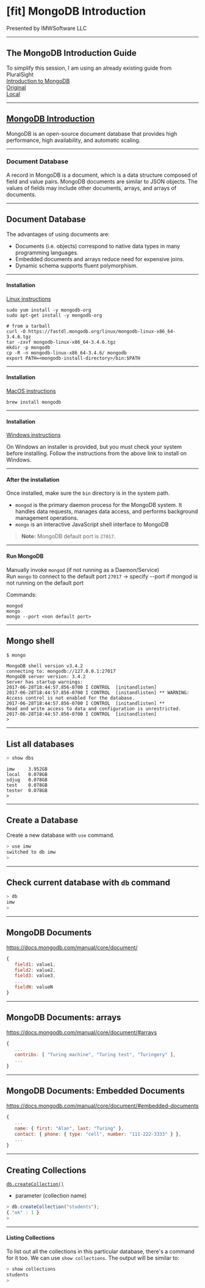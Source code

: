 # [fit] MongoDB Introduction
Presented by IMWSoftware LLC

---
## The MongoDB Introduction Guide

To simplify this session, I am using an already existing guide from PluralSight  
[Introduction to MongoDB](https://github.com/pluralsight/guides/blob/master/published/sql/introduction-to-mongodb/article.md)  
[Original](https://www.pluralsight.com/guides/sql/introduction-to-mongodb)  
[Local](IntroToMongoDB.md)  

---

## [MongoDB Introduction](https://docs.mongodb.com/manual/introduction/)
MongoDB is an open-source document database that provides high performance, high availability, and automatic scaling.

---

### Document Database
A record in MongoDB is a document, which is a data structure composed of field and value pairs. MongoDB documents are similar to JSON objects. The values of fields may include other documents, arrays, and arrays of documents.  

---
## Document Database

The advantages of using documents are:  

* Documents (i.e. objects) correspond to native data types in many programming languages.
* Embedded documents and arrays reduce need for expensive joins.
* Dynamic schema supports fluent polymorphism.


---
#### Installation

[Linux instructions](https://docs.mongodb.com/manual/administration/install-on-linux/)

```
sudo yum install -y mongodb-org
sudo apt-get install -y mongodb-org

# from a tarball
curl -O https://fastdl.mongodb.org/linux/mongodb-linux-x86_64-3.4.6.tgz
tar -zxvf mongodb-linux-x86_64-3.4.6.tgz
mkdir -p mongodb
cp -R -n mongodb-linux-x86_64-3.4.6/ mongodb
export PATH=<mongodb-install-directory>/bin:$PATH
```

---

#### Installation

[MacOS instructions](https://docs.mongodb.com/manual/tutorial/install-mongodb-on-os-x/)
```
brew install mongodb
```

---
#### Installation

[Windows instructions](https://docs.mongodb.com/manual/tutorial/install-mongodb-on-windows/)

On Windows an installer is provided, but you must check your system before installing. Follow the instructions from the above link to install on Windows.

---

#### After the installation
Once installed, make sure the `bin` directory is in the system path.  

* `mongod` is the primary daemon process for the MongoDB system. It handles data requests, manages data access, and performs
background management operations.
* `mongo` is an interactive JavaScript shell interface to MongoDB

> **Note:** MongoDB default port is `27017`.

---

#### Run MongoDB

Manually invoke `mongod` (if not running as a Daemon/Service)  
Run `mongo` to connect to the default port `27017` -> specify --port if mongod is not running on the default port

Commands:
```
mongod
mongo
mongo --port <non default port>
```

---

## Mongo shell

```bash
$ mongo
```
```
MongoDB shell version v3.4.2
connecting to: mongodb://127.0.0.1:27017
MongoDB server version: 3.4.2
Server has startup warnings:
2017-06-28T18:44:57.856-0700 I CONTROL  [initandlisten]
2017-06-28T18:44:57.856-0700 I CONTROL  [initandlisten] ** WARNING: Access control is not enabled for the database.
2017-06-28T18:44:57.856-0700 I CONTROL  [initandlisten] **          Read and write access to data and configuration is unrestricted.
2017-06-28T18:44:57.856-0700 I CONTROL  [initandlisten]
>
```

---
## List all databases


```bash
> show dbs
```
```
imw     3.952GB
local   0.078GB
sdjug   0.078GB
test    0.078GB
tester  0.078GB
>
```

---
## Create a Database

Create a new database with `use` command.

```bash
> use imw
switched to db imw
>
```
---

## Check current database with `db` command

```bash
> db
imw
>
```

---

## MongoDB Documents

<https://docs.mongodb.com/manual/core/document/>

```javascript
{
   field1: value1,
   field2: value2,
   field3: value3,
   ...
   fieldN: valueN
}
```

---

## MongoDB Documents: arrays

<https://docs.mongodb.com/manual/core/document/#arrays>

```javascript
{
   ...
   contribs: [ "Turing machine", "Turing test", "Turingery" ],
   ...
}
```

---

## MongoDB Documents: Embedded Documents

<https://docs.mongodb.com/manual/core/document/#embedded-documents>

```javascript
{
   ...
   name: { first: "Alan", last: "Turing" },
   contact: { phone: { type: "cell", number: "111-222-3333" } },
   ...
}
```

---

## Creating Collections

[`db.createCollection()`](https://docs.mongodb.com/manual/reference/method/db.createCollection/)   

- parameter (collection name)

```javascript
> db.createCollection("students");
{ "ok" : 1 }
>
```

---

#### Listing Collections

To list out all the collections in this particular database, there's a command for it too. We can use `show collections`. The output will be similar to:

```bash
> show collections
students
>
```
